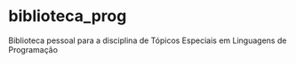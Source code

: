 # biblioteca_prog
Biblioteca pessoal para a disciplina de Tópicos Especiais em Linguagens de Programação

